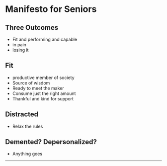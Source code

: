 # Manifesto for Seniors

## Three Outcomes

* Fit and performing and capable
* in pain
* losing it


## Fit

* productive member of society
* Source of wisdom
* Ready to meet the maker
* Consume just the right amount
* Thankful and kind for support

## Distracted

* Relax the rules

## Demented? Depersonalized?

* Anything goes


***
